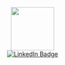 <div id="header" align="center">
  <img src="https://media.giphy.com/media/17b875GGvV9m9sLmNc/giphy.gif" width="100"/>
</div>

<div id="badges" align="center">
  <a href="your-linkedin-URL">
    <img src="https://img.shields.io/badge/LinkedIn-blue?style=for-the-badge&logo=linkedin&logoColor=white" alt="LinkedIn Badge"/>
  </a>
</div>
<!--
**BogdanD2011/BogdanD2011** is a ✨ _special_ ✨ repository because its `README.md` (this file) appears on your GitHub profile.



- 🌱 I’m currently learning 
- 📫 How to reach me: ...
- 😄 Pronouns: ...
- ⚡ Fun fact: ...
-->
